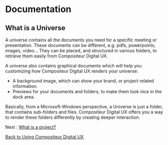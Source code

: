 # Documentation

## What is a Universe

A universe contains all the documents you need for a specific meeting or presentation. These documents can be different, e.g. pdfs, powerpoints, images, video... They can be placed, and structured in various folders, to retrieve them easily from Compositeur Digital UX. 

A universe also contains graphical documents which will help you customizing how Compositeur Digital UX renders your universe: 
* A background image, which can show your brand, or project related information.
* Previews for your documents and folders, to make them look nice in the dock area.

Basically, from a Microsoft-Windows perspective, a Universe is just a folder, that contains sub-folders and files. Compositeur Digital UX offers you a way to render these folders differently by creating deeper interaction.

Next : [What is a project?](project.md)

[Back to Using Compositeur Digital UX](index.md)
